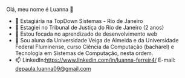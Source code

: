 Olá, meu nome é Luanna 👋

- 🔭 Estagiária na TopDown Sistemas - Rio de Janeiro
- 🔭 Estagiei no Tribunal de Justiça do Rio de Janeiro (2 anos)
- 🌱 Estou focada no aprendizado de desenvolvimento web
- 💬 Sou aluna da Universidade Veiga de Almeida e da Universidade Federal Fluminense, curso Ciência da Computação (bacharel) e Tecnologia em Sistemas de Computação, nesta ordem.
- 📫 LinkedIn:https://www.linkedin.com/in/luanna-ferreir4/
      E-mail: depaula.luanna09@gmail.com
